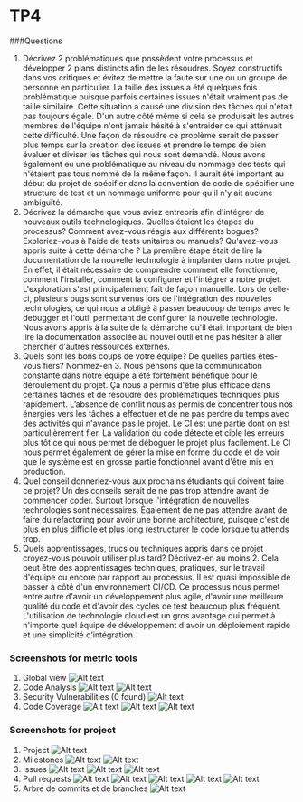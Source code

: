 # TP4

###Questions

1) Décrivez 2 problématiques que possèdent votre processus et développer 2 plans distincts afin de les résoudres. Soyez constructifs dans vos critiques et évitez de mettre la faute sur une ou un groupe de personne en particulier.
La taille des issues a été quelques fois problématique puisque parfois certaines issues n'était vraiment pas de taille similaire. Cette situation a causé une division des tâches qui n'était pas toujours égale. D'un autre côté même si cela se produisait les autres membres de l'équipe n'ont jamais hésité à s'entraider ce qui atténuait cette difficulté. Une façon de résoudre ce problème serait de passer plus temps sur la création des issues et prendre le temps de bien évaluer et diviser les tâches qui nous sont demandé.
Nous avons également eu une problématique au niveau du nommage des tests qui n'étaient pas tous nommé de la même façon. Il aurait été important au début du projet de spécifier dans la convention de code de spécifier une structure de test et un nommage uniforme pour qu'il n'y ait aucune ambiguïté.
2) Décrivez la démarche que vous aviez entrepris afin d'intégrer de nouveaux outils technologiques. Quelles étaient les étapes du processus? Comment avez-vous réagis aux différents bogues? Exploriez-vous à l'aide de tests unitaires ou manuels? Qu'avez-vous appris suite à cette démarche ?
La première étape était de lire la documentation de la nouvelle technologie à implanter dans notre projet. En effet, il était nécessaire de comprendre comment elle fonctionne, comment l'installer, comment la configurer et l'intégrer a notre projet. 
L'exploration s'est principalement fait de façon manuelle. Lors de celle-ci, plusieurs bugs sont survenus lors de l'intégration des nouvelles technologies, ce qui nous a obligé à passer beaucoup de temps avec le debugger et l'outil permettant de configurer la nouvelle technologie. 
Nous avons appris à la suite de la démarche qu'il était important de bien lire la documentation associée au nouvel outil et ne pas hésiter à aller chercher d'autres ressources externes.
3) Quels sont les bons coups de votre équipe? De quelles parties êtes-vous fiers? Nommez-en 3.
Nous pensons que la communication constante dans notre équipe a été fortement bénéfique pour le déroulement du projet. Ça nous a permis d'être plus efficace dans certaines tâches et de résoudre des problématiques techniques plus rapidement. 
L’absence de conflit nous as permis de concentrer tous nos énergies vers les tâches à effectuer et de ne pas perdre du temps avec des activités qui n'avance pas le projet. 
Le CI est une partie dont on est particulièrement fier. La validation du code détecte et cible les erreurs plus tôt ce qui nous permet de déboguer le projet plus facilement. Le CI nous permet également de gérer la mise en forme du code et de voir que le système est en grosse partie fonctionnel avant d'être mis en production.
4) Quel conseil donneriez-vous aux prochains étudiants qui doivent faire ce projet?
Un des conseils serait de ne pas trop attendre avant de commencer coder. Surtout lorsque l'intégration de nouvelles technologies sont nécessaires. 
Également de ne pas attendre avant de faire du refactoring pour avoir une bonne architecture, puisque c'est de plus en plus difficile et plus long restructurer le code lorsque tu attends trop.
5) Quels apprentissages, trucs ou techniques appris dans ce projet croyez-vous pouvoir utiliser plus tard? Décrivez-en au moins 2. Cela peut être des apprentissages techniques, pratiques, sur le travail d'équipe ou encore par rapport au processus.
Il est quasi impossible de passer à côté d'un environnement CI/CD. Ce processus nous permet entre autre d'avoir un développement plus agile, d'avoir une meilleure qualité du code et d'avoir des cycles de test beaucoup plus fréquent.
L'utilisation de technologie cloud est un gros avantage qui permet à n'importe quel équipe de développement d'avoir un déploiement rapide et une simplicité d’intégration.


### Screenshots for metric tools
1. Global view
   ![Alt text](tp4_screenshots/global-vue.PNG?raw=true "1. Global view")
2. Code Analysis
   ![Alt text](tp4_screenshots/error-prone.PNG?raw=true "2. Code Analysis")
   ![Alt text](tp4_screenshots/code-style.PNG?raw=true "2. Code Analysis")
3. Security Vulnerabilities (0 found)
   ![Alt text](tp4_screenshots/security.PNG?raw=true "3. Security")
4. Code Coverage
   ![Alt text](tp4_screenshots/test-coverage.PNG?raw=true "3. Issue 1")
   ![Alt text](tp4_screenshots/test-example-coverage.PNG?raw=true "3. Issue 2")
   ![Alt text](tp4_screenshots/example-datastore-provider.PNG?raw=true "3. Issue 3")

### Screenshots for project
1. Project
   ![Alt text](tp4_screenshots/Project.PNG?raw=true "1. Project")
2. Milestones
   ![Alt text](tp4_screenshots/Milestones1.PNG?raw=true "2. Milestones")
   ![Alt text](tp4_screenshots/Milestones2.PNG?raw=true "2. Milestones")
3. Issues
   ![Alt text](tp4_screenshots/Issue1.PNG?raw=true "3. Issue 1")
   ![Alt text](tp4_screenshots/Issue2.PNG?raw=true "3. Issue 2")
   ![Alt text](tp4_screenshots/Issue3.PNG?raw=true "3. Issue 3")
4. Pull requests
   ![Alt text](tp4_screenshots/PR1.PNG?raw=true "4. Pull request 1")
   ![Alt text](tp4_screenshots/PR2(1).PNG?raw=true "4. Pull request 2(1)")
   ![Alt text](tp4_screenshots/PR2(2).PNG?raw=true "4. Pull request 2(2)")
   ![Alt text](tp4_screenshots/PR3(1).PNG?raw=true "4. Pull request 3(1)")
   ![Alt text](tp4_screenshots/PR3(2).PNG?raw=true "4. Pull request 3(2)")
5. Arbre de commits et de branches
   ![Alt text](tp4_screenshots/Git_arbre_commits_branches.PNG?raw=true "4. Arbre commits et branches")